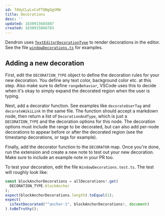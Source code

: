 ```yaml
---
id: 74UyCLyLvCxFTQNgGgSRW
title: Decorations
desc: ''
updated: 1630915685807
created: 1630915066783
---
```


Dendron uses [`TextEditorDecorationType`](https://code.visualstudio.com/api/references/vscode-api#TextEditorDecorationType) to render decorations in the editor. See the file [`windowDecorations.ts`](https://github.com/dendronhq/dendron/blob/master/packages/plugin-core/src/features/windowDecorations.ts) for examples.

## Adding a new decoration

First, edit the `DECORATION_TYPE` object to define the decoration rules for your
new decoration. You define any text color, background color etc. at this step.
Also make sure to define `rangeBehavior`, VSCode uses this to decide when it's
okay to simply expand the decorated region when the user is typing.

Next, add a decorator function. See examples like `decorateUserTag` and
`decorateWikiLink` in the same file. The function should accept a markdown node,
then return a list of `DecorationAndType`, which is just a `DECORATION_TYPE` and
the decoration options for this node. The decoration options must include the
range to be decorated, but can also add per-node decorations to appear before or
after the decorated region (see the timestamp decorations, or tags for example).

Finally, add the decorator function to the `DECORATOR` map. Once you're done,
run the extension and create a new note to test out your new decoration. Make
sure to include an example note in your PR too.

To test your decoration, edit the file `WindowDecorations.test.ts`. The test
will roughly look like:

```ts
const blockAnchorDecorations = allDecorations!.get(
  DECORATION_TYPE.blockAnchor
);
expect(blockAnchorDecorations.length).toEqual(1);
expect(
  isTextDecorated("^anchor-1", blockAnchorDecorations!, document)
).toBeTruthy();
```
